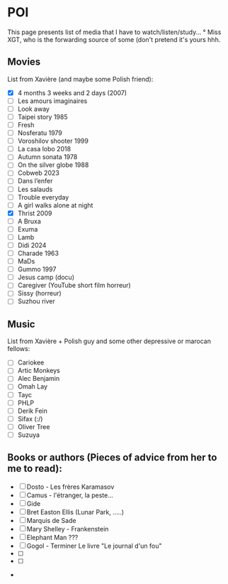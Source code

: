 # POI

This page presents list of media that I have to watch/listen/study...
° Miss XGT, who is the forwarding source of some (don't pretend it's yours hhh.

## Movies

List from Xavière (and maybe some Polish friend):
- [x] 4 months 3 weeks and 2 days (2007)
- [ ] Les amours imaginaires 
- [ ] Look away
- [ ] Taipei story 1985
- [ ] Fresh 
- [ ] Nosferatu 1979
- [ ] Voroshilov shooter 1999
- [ ] La casa lobo 2018
- [ ] Autumn sonata 1978
- [ ] On the silver globe 1988
- [ ] Cobweb 2023
- [ ] Dans l’enfer 
- [ ] Les salauds 
- [ ] Trouble everyday 
- [ ] A girl walks alone at night 
- [x] Thrist 2009
- [ ] A Bruxa 
- [ ] Exuma 
- [ ] Lamb
- [ ] Didi 2024
- [ ] Charade 1963
- [ ] MaDs 
- [ ] Gummo 1997
- [ ] Jesus camp (docu)
- [ ] Caregiver (YouTube short film horreur)
- [ ] Sissy (horreur)
- [ ] Suzhou river
      
## Music
List from Xavière + Polish guy and some other depressive or marocan fellows:
- [ ] Cariokee
- [ ] Artic Monkeys
- [ ] Alec Benjamin
- [ ] Omah Lay
- [ ] Tayc
- [ ] PHLP
- [ ] Derik Fein
- [ ] Sifax (:/)
- [ ] Oliver Tree
- [ ] Suzuya

## Books or authors (Pieces of advice from her to me to read):
- [ ] Dosto - Les frères Karamasov
- [ ] Camus - l'étranger, la peste...
- [ ] Gide
- [ ] Bret Easton Ellis (Lunar Park, .....)
- [ ] Marquis de Sade
- [ ] Mary Shelley - Frankenstein
- [ ] Elephant Man ???
- [ ] Gogol - Terminer Le livre "Le journal d'un fou"
- [ ] 
- [ ] 
- 
